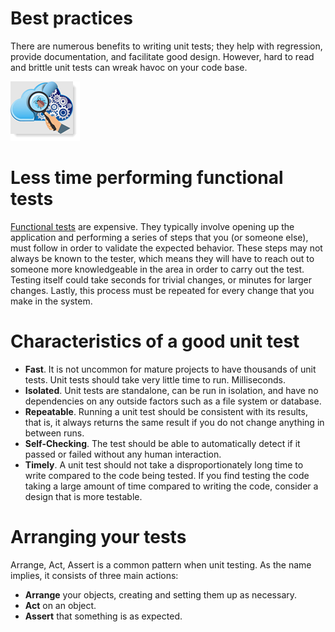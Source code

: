 # Best practices

There are numerous benefits to writing unit tests; they help with regression, provide documentation, and facilitate good design. However, hard to read and brittle unit tests can wreak havoc on your code base.

![img](assets/unitTesting.png)


# Less time performing functional tests


[Functional tests](https://en.wikipedia.org/wiki/Functional_testing) are expensive. They typically involve opening up the application and performing a series of steps that you (or someone else), must follow in order to validate the expected behavior. These steps may not always be known to the tester, which means they will have to reach out to someone more knowledgeable in the area in order to carry out the test. Testing itself could take seconds for trivial changes, or minutes for larger changes. Lastly, this process must be repeated for every change that you make in the system.

# Characteristics of a good unit test

- **Fast**. It is not uncommon for mature projects to have thousands of unit tests. Unit tests should take very little time to run. Milliseconds.
- **Isolated**. Unit tests are standalone, can be run in isolation, and have no dependencies on any outside factors such as a file system or database.
- **Repeatable**. Running a unit test should be consistent with its results, that is, it always returns the same result if you do not change anything in between runs.
- **Self-Checking**. The test should be able to automatically detect if it passed or failed without any human interaction.
- **Timely**. A unit test should not take a disproportionately long time to write compared to the code being tested. If you find testing the code taking a large amount of time compared to writing the code, consider a design that is more testable.

# Arranging your tests

 Arrange, Act, Assert is a common pattern when unit testing. As the name implies, it consists of three main actions:

- **Arrange** your objects, creating and setting them up as necessary.
- **Act** on an object.
- **Assert** that something is as expected.